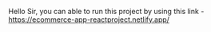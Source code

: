 Hello Sir, 
you can able to run this project by using this link -https://ecommerce-app-reactproject.netlify.app/

